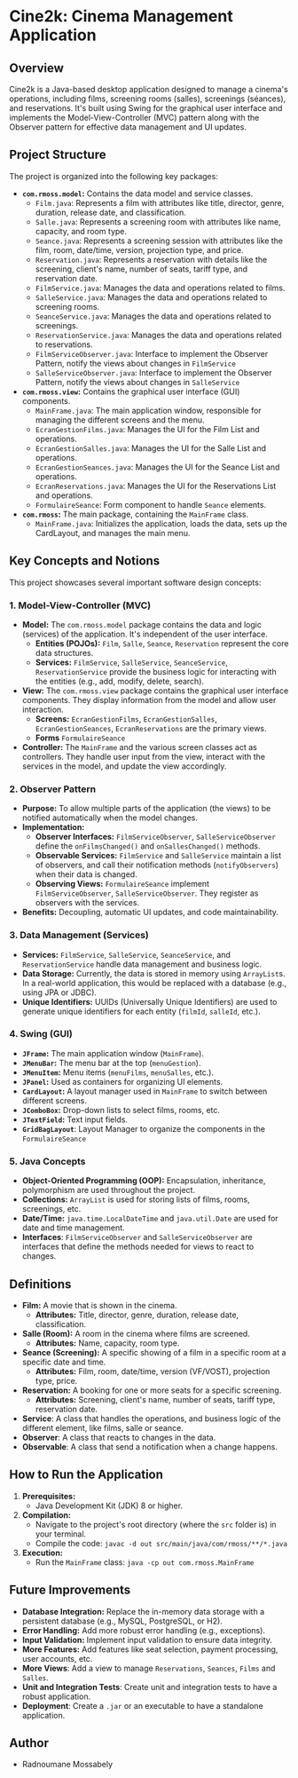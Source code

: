 # Cine2k: Cinema Management Application

## Overview

Cine2k is a Java-based desktop application designed to manage a cinema's operations, including films, screening rooms (salles), screenings (séances), and reservations. It's built using Swing for the graphical user interface and implements the Model-View-Controller (MVC) pattern along with the Observer pattern for effective data management and UI updates.

## Project Structure

The project is organized into the following key packages:

*   **`com.rmoss.model`:** Contains the data model and service classes.
    *   `Film.java`: Represents a film with attributes like title, director, genre, duration, release date, and classification.
    *   `Salle.java`: Represents a screening room with attributes like name, capacity, and room type.
    *   `Seance.java`: Represents a screening session with attributes like the film, room, date/time, version, projection type, and price.
    *   `Reservation.java`: Represents a reservation with details like the screening, client's name, number of seats, tariff type, and reservation date.
    *   `FilmService.java`: Manages the data and operations related to films.
    *   `SalleService.java`: Manages the data and operations related to screening rooms.
    *   `SeanceService.java`: Manages the data and operations related to screenings.
    *   `ReservationService.java`: Manages the data and operations related to reservations.
    * `FilmServiceObserver.java`: Interface to implement the Observer Pattern, notify the views about changes in `FilmService`
    * `SalleServiceObserver.java`: Interface to implement the Observer Pattern, notify the views about changes in `SalleService`
*   **`com.rmoss.view`:** Contains the graphical user interface (GUI) components.
    *   `MainFrame.java`: The main application window, responsible for managing the different screens and the menu.
    *   `EcranGestionFilms.java`: Manages the UI for the Film List and operations.
    *   `EcranGestionSalles.java`: Manages the UI for the Salle List and operations.
    *   `EcranGestionSeances.java`: Manages the UI for the Seance List and operations.
    *   `EcranReservations.java`: Manages the UI for the Reservations List and operations.
    * `FormulaireSeance`: Form component to handle `Seance` elements.
*   **`com.rmoss`:** The main package, containing the `MainFrame` class.
    *   `MainFrame.java`: Initializes the application, loads the data, sets up the CardLayout, and manages the main menu.

## Key Concepts and Notions

This project showcases several important software design concepts:

### 1. Model-View-Controller (MVC)

*   **Model:** The `com.rmoss.model` package contains the data and logic (services) of the application. It's independent of the user interface.
    *   **Entities (POJOs):** `Film`, `Salle`, `Seance`, `Reservation` represent the core data structures.
    *   **Services:** `FilmService`, `SalleService`, `SeanceService`, `ReservationService` provide the business logic for interacting with the entities (e.g., add, modify, delete, search).
*   **View:** The `com.rmoss.view` package contains the graphical user interface components. They display information from the model and allow user interaction.
    *   **Screens:** `EcranGestionFilms`, `EcranGestionSalles`, `EcranGestionSeances`, `EcranReservations` are the primary views.
    * **Forms** `FormulaireSeance`
*   **Controller:** The `MainFrame` and the various screen classes act as controllers. They handle user input from the view, interact with the services in the model, and update the view accordingly.

### 2. Observer Pattern

*   **Purpose:** To allow multiple parts of the application (the views) to be notified automatically when the model changes.
*   **Implementation:**
    *   **Observer Interfaces:** `FilmServiceObserver`, `SalleServiceObserver` define the `onFilmsChanged()` and `onSallesChanged()` methods.
    *   **Observable Services:** `FilmService` and `SalleService` maintain a list of observers, and call their notification methods (`notifyObservers`) when their data is changed.
    *   **Observing Views:** `FormulaireSeance` implement `FilmServiceObserver`, `SalleServiceObserver`. They register as observers with the services.
*   **Benefits:** Decoupling, automatic UI updates, and code maintainability.

### 3. Data Management (Services)

*   **Services:** `FilmService`, `SalleService`, `SeanceService`, and `ReservationService` handle data management and business logic.
*   **Data Storage:** Currently, the data is stored in memory using `ArrayList`s. In a real-world application, this would be replaced with a database (e.g., using JPA or JDBC).
*   **Unique Identifiers:** UUIDs (Universally Unique Identifiers) are used to generate unique identifiers for each entity (`filmId`, `salleId`, etc.).

### 4. Swing (GUI)

*   **`JFrame`:** The main application window (`MainFrame`).
*   **`JMenuBar`:** The menu bar at the top (`menuGestion`).
*   **`JMenuItem`:** Menu items (`menuFilms`, `menuSalles`, etc.).
*   **`JPanel`:** Used as containers for organizing UI elements.
*   **`CardLayout`:** A layout manager used in `MainFrame` to switch between different screens.
*   **`JComboBox`:** Drop-down lists to select films, rooms, etc.
*   **`JTextField`:** Text input fields.
* **`GridBagLayout`**: Layout Manager to organize the components in the `FormulaireSeance`

### 5. Java Concepts

*   **Object-Oriented Programming (OOP):** Encapsulation, inheritance, polymorphism are used throughout the project.
*   **Collections:** `ArrayList` is used for storing lists of films, rooms, screenings, etc.
*   **Date/Time:** `java.time.LocalDateTime` and `java.util.Date` are used for date and time management.
* **Interfaces**: `FilmServiceObserver` and `SalleServiceObserver` are interfaces that define the methods needed for views to react to changes.

## Definitions

*   **Film:** A movie that is shown in the cinema.
    *   **Attributes:** Title, director, genre, duration, release date, classification.
*   **Salle (Room):** A room in the cinema where films are screened.
    *   **Attributes:** Name, capacity, room type.
*   **Seance (Screening):** A specific showing of a film in a specific room at a specific date and time.
    *   **Attributes:** Film, room, date/time, version (VF/VOST), projection type, price.
*   **Reservation:** A booking for one or more seats for a specific screening.
    *   **Attributes:** Screening, client's name, number of seats, tariff type, reservation date.
* **Service**: A class that handles the operations, and business logic of the different element, like films, salle or seance.
* **Observer**: A class that reacts to changes in the data.
* **Observable**: A class that send a notification when a change happens.

## How to Run the Application

1.  **Prerequisites:**
    *   Java Development Kit (JDK) 8 or higher.
2.  **Compilation:**
    *   Navigate to the project's root directory (where the `src` folder is) in your terminal.
    *   Compile the code: `javac -d out src/main/java/com/rmoss/**/*.java`
3.  **Execution:**
    *   Run the `MainFrame` class: `java -cp out com.rmoss.MainFrame`

## Future Improvements

*   **Database Integration:** Replace the in-memory data storage with a persistent database (e.g., MySQL, PostgreSQL, or H2).
*   **Error Handling:** Add more robust error handling (e.g., exceptions).
*   **Input Validation:** Implement input validation to ensure data integrity.
*   **More Features:** Add features like seat selection, payment processing, user accounts, etc.
*   **More Views**: Add a view to manage `Reservations`, `Seances`, `Films` and `Salles`.
* **Unit and Integration Tests**: Create unit and integration tests to have a robust application.
* **Deployment**: Create a `.jar` or an executable to have a standalone application.

## Author

*   Radnoumane Mossabely